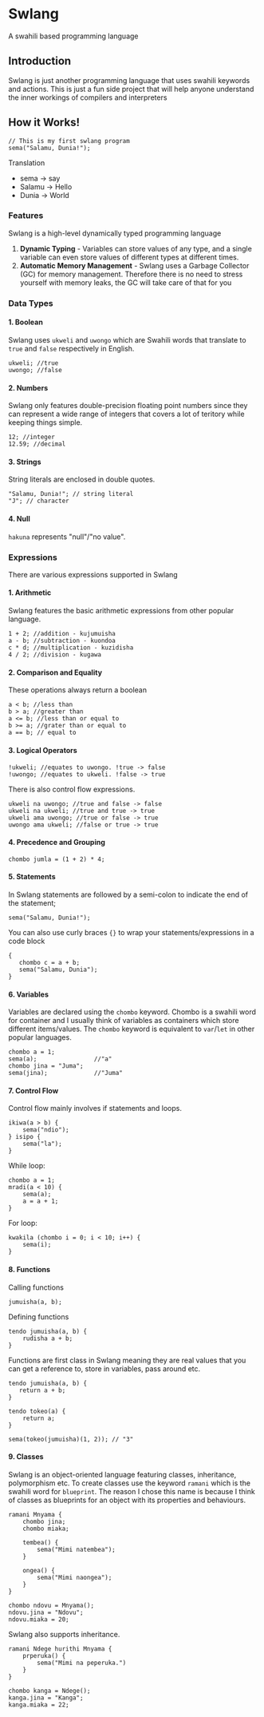 # Swlang

A swahili based programming language

## Introduction

Swlang is just another programming language that uses swahili keywords and actions.
This is just a fun side project that will help anyone understand the inner workings of compilers and interpreters

## How it Works!

```text
// This is my first swlang program
sema("Salamu, Dunia!");
```
Translation

- sema -> say
- Salamu -> Hello
- Dunia -> World

### Features

Swlang is a high-level dynamically typed programming language

1. **Dynamic Typing** - Variables can store values of any type, and a single
   variable can even store values of different types at different times.
2. **Automatic Memory Management** - Swlang uses a Garbage Collector (GC) for memory management. Therefore there is no need to stress yourself with memory leaks, the GC will take care of that for you

### Data Types

#### 1. Boolean
Swlang uses ```ukweli``` and ```uwongo``` which are Swahili words that translate to ```true``` and ```false``` respectively in English.

```text
ukweli; //true
uwongo; //false
```

#### 2. Numbers

Swlang only features double-precision floating point numbers since they can represent a wide range of integers that covers a lot of teritory while keeping things simple.

```text
12; //integer
12.59; //decimal
```

#### 3. Strings

String literals are enclosed in double quotes.

```text
"Salamu, Dunia!"; // string literal
"J"; // character
```

#### 4. Null

```hakuna``` represents "null"/"no value".

### Expressions

There are various expressions supported in Swlang

#### 1. Arithmetic

Swlang features the basic arithmetic expressions from other popular language.

```text
1 + 2; //addition - kujumuisha
a - b; //subtraction - kuondoa
c * d; //multiplication - kuzidisha
4 / 2; //division - kugawa
```

#### 2. Comparison and Equality

These operations always return a boolean

```text
a < b; //less than
b > a; //greater than
a <= b; //less than or equal to
b >= a; //grater than or equal to
a == b; // equal to
```

#### 3. Logical Operators

```text
!ukweli; //equates to uwongo. !true -> false
!uwongo; //equates to ukweli. !false -> true
```

There is also control flow expressions.

```text
ukweli na uwongo; //true and false -> false
ukweli na ukweli; //true and true -> true
ukweli ama uwongo; //true or false -> true
uwongo ama ukweli; //false or true -> true
```

#### 4. Precedence and Grouping

```text
chombo jumla = (1 + 2) * 4;
```

#### 5. Statements

In Swlang statements are followed by a semi-colon to indicate the end of the statement;

```text
sema("Salamu, Dunia!");
```

You can also use curly braces ```{}``` to wrap your statements/expressions in a code block

```text
{
   chombo c = a + b;
   sema("Salamu, Dunia");
}
```

#### 6. Variables

Variables are declared using the ```chombo``` keyword. Chombo is a swahili word for container and I usually think of variables as containers which store different items/values. The ```chombo``` keyword is equivalent to ```var```/```let``` in other popular languages.

```text
chombo a = 1;
sema(a);                //"a"
chombo jina = "Juma";
sema(jina);             //"Juma"
```

#### 7. Control Flow

Control flow mainly involves if statements and loops.

```text
ikiwa(a > b) {
    sema("ndio");
} isipo {
    sema("la");
}
```

While loop:

```text
chombo a = 1;
mradi(a < 10) {
    sema(a);
    a = a + 1;
}
```

For loop:

```text
kwakila (chombo i = 0; i < 10; i++) {
    sema(i);
}
```

#### 8. Functions

Calling functions

```text
jumuisha(a, b);
```

Defining functions

```text
tendo jumuisha(a, b) {
    rudisha a + b;
}
```

Functions are first class in Swlang meaning they are real values that you can get a reference to, store in variables, pass around etc.

```text
tendo jumuisha(a, b) {
   return a + b;
}

tendo tokeo(a) {
    return a;
}

sema(tokeo(jumuisha)(1, 2)); // "3"
```

#### 9. Classes

Swlang is an object-oriented language featuring classes, inheritance, polymorphism etc. To create classes use the keyword ```ramani``` which is the swahili word for ```blueprint```. The reason I chose this name is because I think of classes as blueprints for an object with its properties and behaviours.

```text
ramani Mnyama {
    chombo jina;
    chombo miaka;
    
    tembea() {
        sema("Mimi natembea");
    }
    
    ongea() {
        sema("Mimi naongea");
    }
}

chombo ndovu = Mnyama();
ndovu.jina = "Ndovu";
ndovu.miaka = 20;
```

Swlang also supports inheritance.

```text
ramani Ndege hurithi Mnyama {
    prperuka() {
        sema("Mimi na peperuka.")
    }
}

chombo kanga = Ndege();
kanga.jina = "Kanga";
kanga.miaka = 22;
```

